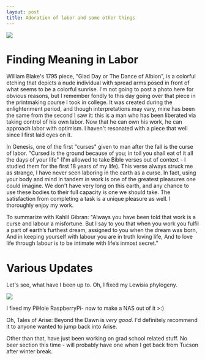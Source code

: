 ```yaml
---
layout: post
title: Adoration of labor and some other things
---
```


<img src="https://i.imgur.com/wKDIjCf.png"><br>

<h1>Finding Meaning in Labor</h1>

William Blake's 1795 piece, "Glad Day or The Dance of Albion", is a colorful etching that depicts a nude individual with spread arms posed in front of what seems to be a colorful sunrise. 
I'm not going to post a photo here for obvious reasons, but I remember fondly to this day going over that piece in the printmaking course I took in college. It was created during the enlightenment period, and
though interpretations may vary, mine has been the same from the second I saw it: this is a man who has been liberated via taking control of his own labor. Now that he can own his work, he can approach labor
with optimism. I haven't resonated with a piece that well since I first laid eyes on it.

In Genesis, one of the first "curses" given to man after the fall is the curse of labor. "Cursed is the ground because of you; in toil you shall eat of it all the days of your life" 
(I'm allowed to take Bible verses out of context - I studied them for the first 18 years of my life). This verse always struck me as strange, I have never seen laboring in the earth as a curse.
In fact, using your body and mind in tandem in work is one of the greatest pleasures one could imagine. We don't have very long on this earth, and any chance to use these bodies to their full capacity is one we should take.
The satisfaction from completing a task is a unique pleasure as well. I thoroughly  enjoy my work.

To summarize with Kahlil Gibran: "Always you have been told that work is a curse and labour a misfortune.
     But I say to you that when you work you fulfil a part of earth’s furthest dream, assigned to you when the dream was born,
     And in keeping yourself with labour you are in truth loving life,
     And to love life through labour is to be intimate with life’s inmost secret."


<h1>Various Updates</h1>

Let's see, what have I been up to. Oh, I fixed my Lewisia phylogeny.<br>

<img src="https://i.imgur.com/vWELPUS.png"><br>

I fixed my PiHole RaspberryPi- now to make a NAS out of it >:)

Oh, Tales of Arise: Beyond the Dawn is *very good*. I'd definitely recommend it to anyone wanted to jump back into Arise.

Other than that, have just been working on grad school related stuff. No beer section this time - will probably have one when I get back from Tucson after winter break.
